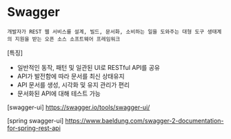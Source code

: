 # Swagger
```
개발자가 REST 웹 서비스를 설계, 빌드, 문서화, 소비하는 일을 도와주는 대형 도구 생태계의 지원을 받는 오픈 소스 소프트웨어 프레임워크
```

[특징] 

* 일반적인 동작, 패턴 및 일관된 UI로 RESTful API를 공유
* API가 발전함에 따라 문서를 최신 상태유지
* API 문서를 생성, 시각화 및 유지 관리가 편리
* 문서화된 API에 대해 테스트 가능

[swagger-ui] https://swagger.io/tools/swagger-ui/

[spring swagger-ui] https://www.baeldung.com/swagger-2-documentation-for-spring-rest-api
